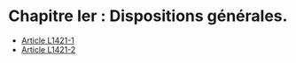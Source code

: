 # Chapitre Ier : Dispositions générales.

* [Article L1421-1](./LEGIARTI000006901463.md)
* [Article L1421-2](./LEGIARTI000030995555.md)
